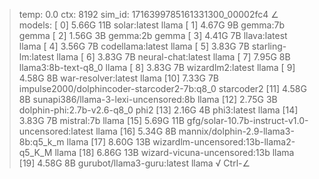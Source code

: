 > temp: 0.0 ctx: 8192 sim_id: 1716399785161331300_00002fc4
∠ models:
 [ 0] 5.66G 11B           solar:latest                             llama
 [ 1] 4.67G 9B            gemma:7b                                 gemma
 [ 2] 1.56G 3B            gemma:2b                                 gemma
 [ 3] 4.41G 7B            llava:latest                             llama
 [ 4] 3.56G 7B            codellama:latest                         llama
 [ 5] 3.83G 7B            starling-lm:latest                       llama
 [ 6] 3.83G 7B            neural-chat:latest                       llama
 [ 7] 7.95G 8B            llama3:8b-text-q8_0                      llama
 [ 8] 3.83G 7B            wizardlm2:latest                         llama
 [ 9] 4.58G 8B            war-resolver:latest                      llama
 [10] 7.33G 7B            impulse2000/dolphincoder-starcoder2-7b:q8_0    starcoder2
 [11] 4.58G 8B            sunapi386/llama-3-lexi-uncensored:8b         llama
 [12] 2.75G 3B            dolphin-phi:2.7b-v2.6-q8_0                phi2
 [13] 2.16G 4B            phi3:latest                              llama
 [14] 3.83G 7B            mistral:7b                               llama
 [15] 5.69G 11B           gfg/solar-10.7b-instruct-v1.0-uncensored:latest         llama
 [16] 5.34G 8B            mannix/dolphin-2.9-llama3-8b:q5_k_m         llama
 [17] 8.60G 13B           wizardlm-uncensored:13b-llama2-q5_K_M         llama
 [18] 6.86G 13B           wizard-vicuna-uncensored:13b             llama
 [19] 4.58G 8B            gurubot/llama3-guru:latest               llama
√ Ctrl-∠
